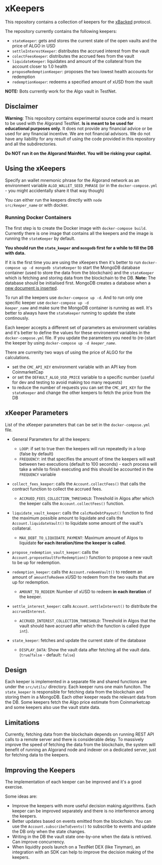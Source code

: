 # xKeepers

This repository contains a collection of keepers for the [xBacked](https://www.xbacked.io/) protocol.

The repository currently contains the following keepers:
- `stateKeeper`: gets and stores the current state of the open vaults and the price of ALGO in USD
- `settleInterestKeeper`: distributes the accrued interest from the vault
- `colectFeesKeeper`: distributes the accrued fees from the vault
- `liquidateKeeper`: liquidates and amount of the collateral from the account closer to 1.0 health
- `proposeRedemptionKeeper`: proposes the two lowest health accounts for redemption
- `redemptionKeeper`: redeems a specified amount of xUSD from the vault

**NOTE:** Bots currently work for the Algo vault in TestNet.

## Disclaimer

**Warning**: This repository contains experimental source code and is meant to be used with the Algorand TestNet. **Is is meant to be used for educational purposes only.** It does not provide any financial advice or be used for any financial incentive. We are not financial advisors. We do not have any liability for any result of using the code provided in this repository and all the subdirectories.

**Do NOT run it on the Algorand MainNet. You will be risking your capital.**

## Using the xKeepers

Specify an wallet mnemonic phrase for the Algorand network as an environment variable `ALGO_WALLET_SEED_PHRASE` (or in the `docker-compose.yml` - you might accidentally share it that way though)

You can either run the keepers directly with <code>node src/*keeper_name*</code> or with docker.

### Running Docker Containers

The first step is to create the Docker image with `docker-compose build`. Currently there is one image that contains all the keepers and the image is running the `stateKeeper` by default.

**You should run the `state_keeper` and `mongodb` first for a while to fill the DB with data.**

If it is the first time you are using the xKeepers then it's better to run `docker-compose up -d mongodb stateKeeper` to start the MongoDB database container (used to store the data from the blockchain) and the `stateKeeper` which is fetching and storing data from the blockchain to the DB. **Note:** The database should be initialised first. MongoDB creates a database when a [new document is inserted](https://www.digitalocean.com/community/tutorials/how-to-use-the-mongodb-shell#step-2-executing-commands).

To run all the keepers use `docker-compose up -d`. And to run only one specific keeper use <code>docker-compose up -d *keeper_name*</code> and make sure the MongoDB container is running as well. It's better to always have the `stateKeeper` running to update the state continously.

Each keeper accepts a different set of parameters as environment variables and it's better to define the values for these environemnt variables in the `docker-compose.yml` file. If you update the parameters you need to (re-)start the keeper by using <code>docker-compose up -d *keeper_name*</code>.

There are currenlty two ways of using the price of ALGO for the calculations.
 - set the `CMC_API_KEY` environment variable with an API key from CoinmarketCap
 - or set the `DEFAULT_ALGO_USD_PRICE` variable to a specific number (useful for dev and testing to avoid making too many requests)
 - to reduce the number of requests you can set the `CMC_API_KEY` for the `stateKeeper` and change the other keepers to fetch the price from the DB

## xKeeper Parameters

List of the xKeeper parameters that can be set in the `docker-compose.yml` file.

- General Parameters for all the keepers:
    - `LOOP`: if set to true then the keepers will run repeatedly in a loop (false by default)
    - `FREQUENCY`: int that specifies the amount of time the keepers will wait between two executions (default to 100 seconds) - each process will take a while to finish executing and this should be accounted in the `FREQUENCY` variable

- `collect_fees_keeper`: calls the `Account.collectFees()` that calls the contract function to collect the accrued fees.
    - `ACCRUED_FEES_COLLECTION_THRESHOLD`: Threshold in Algos after which the keeper calls the `Account.collectFees()` function.

- `liquidate_vault_keeper`: calls the `calcMaxDebtPayout()` function to find the maximum possible amount to liquidate and calls the `Account.liquidateVault()` to liquidate some amount of the vault's collateral.
    - `MAX_DEBT_TO_LIQUIDATE_PAYMENT`: Maximum amount of Algos to liquidate **for each iteration/time the keeper is called**.

- `propose_redemption_vault_keeper`: calls the `Account.proposeVaultForRedemption()` function to propose a new vault to be up for redemption.

- `redemption_keeper`: calls the `Account.redeemVault()` to redeem an amount of `amountToRedeem` xUSD to redeem from the two vaults that are up for redemption.
    - `AMOUNT_TO_REDEEM`: Number of xUSD to redeem **in each iteration** of the keeper.

- `settle_interest_keeper`: calls `Account.settleInterest()` to distribute the `accruedInterest`.
    - `ACCRUED_INTEREST_COLLECTION_THRESHOLD`: Threshold in Algos that the vault should have accrued after which the function is called (type `int`).

- `state_keeper`: fetches and update the current state of the database
    - `DISPLAY_DATA`: Show the vault data after fetching all the vault data. (`true`/`false` - default: `false`)

## Design

Each keeper is implemented in a separate file and shared functions are under the `src/utils/` directory. Each keeper runs one main funciton. The `state_keeper` is responsible for fetching data from the blockchain and storing them in a MongoDB. Each other keeper reads the relevant data from the DB. Some keepers fetch the Algo price estimate from Coinmarketcap and some keepers also use the vault state data.

## Limitations

Currently, fetching data from the blockchain depends on running REST API calls to a remote server and there is considerable delay. To massively improve the speed of fetching the data from the blockchain, the system will benefit of running an Algorand node and indexer on a dedicated server, just for fetching data to the keepers.

## Improving the Keepers

The implementation of each keeper can be improved and it's a good exercise.

Some ideas are:
- Improve the keepers with more useful decision making algorithms. Each keeper can be improved separately and there is no interference among the keepers.
- Better updates based on events emitted from the blockchain. You can use the `Account.subscribeToEvents()` to subscribe to events and update the DB only when the state changes.
- Writing in the DB the vault state one-by-one when the data is retrived. Can improve concurrency.
- When liquidity pools launch on a TestNet DEX (like Tinyman), an integration with an SDK can help to improve the decision making of the keepers.
